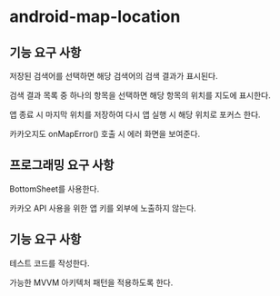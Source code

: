 # android-map-location

## 기능 요구 사항

저장된 검색어를 선택하면 해당 검색어의 검색 결과가 표시된다.

검색 결과 목록 중 하나의 항목을 선택하면 해당 항목의 위치를 지도에 표시한다.

앱 종료 시 마지막 위치를 저장하여 다시 앱 실행 시 해당 위치로 포커스 한다.

카카오지도 onMapError() 호출 시 에러 화면을 보여준다.

## 프로그래밍 요구 사항

BottomSheet를 사용한다.

카카오 API 사용을 위한 앱 키를 외부에 노출하지 않는다.



## 기능 요구 사항

테스트 코드를 작성한다.

가능한 MVVM 아키텍처 패턴을 적용하도록 한다.
